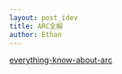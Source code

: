 ```yaml
---
layout: post_idev
title: ARC全解
author: Ethan
---
```


[everything-know-about-arc](http://www.learn-cocos2d.com/2011/11/everything-know-about-arc/)

